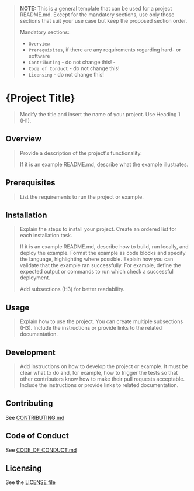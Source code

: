 > **NOTE:** This is a general template that can be used for a project README.md. Except for the mandatory sections, use only those sections that suit your use case but keep the proposed section order.
>
> Mandatory sections: 
> - `Overview`
> - `Prerequisites`, if there are any requirements regarding hard- or software
> - `Contributing` - do not change this! -
> - `Code of Conduct` - do not change this!
> - `Licensing` - do not change this!

# {Project Title}
<!--- mandatory --->
> Modify the title and insert the name of your project. Use Heading 1 (H1).

## Overview
<!--- mandatory section --->

> Provide a description of the project's functionality.
>
> If it is an example README.md, describe what the example illustrates.

## Prerequisites

> List the requirements to run the project or example.

## Installation

> Explain the steps to install your project. Create an ordered list for each installation task.
>
> If it is an example README.md, describe how to build, run locally, and deploy the example. Format the example as code blocks and specify the language, highlighting where possible. Explain how you can validate that the example ran successfully. For example, define the expected output or commands to run which check a successful deployment.
>
> Add subsections (H3) for better readability.

## Usage

> Explain how to use the project. You can create multiple subsections (H3). Include the instructions or provide links to the related documentation.

## Development

> Add instructions on how to develop the project or example. It must be clear what to do and, for example, how to trigger the tests so that other contributors know how to make their pull requests acceptable. Include the instructions or provide links to related documentation.

## Contributing
<!--- mandatory section - do not change this! --->

See [CONTRIBUTING.md](CONTRIBUTING.md)

## Code of Conduct
<!--- mandatory section - do not change this! --->

See [CODE_OF_CONDUCT.md](CODE_OF_CONDUCT.md)

## Licensing
<!--- mandatory section - do not change this! --->

See the [LICENSE file](./LICENSE)
